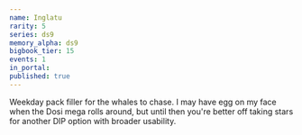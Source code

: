 ```yaml
---
name: Inglatu
rarity: 5
series: ds9
memory_alpha: ds9
bigbook_tier: 15
events: 1
in_portal:
published: true
---
```


Weekday pack filler for the whales to chase. I may have egg on my face when the Dosi mega rolls around, but until then you're better off taking stars for another DIP option with broader usability.
